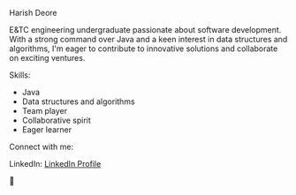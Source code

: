 Harish Deore

E&TC engineering undergraduate passionate about software development. With a strong command over Java and a keen interest in data structures and algorithms, I'm eager to contribute to innovative solutions and collaborate on exciting ventures.

Skills:
- Java
- Data structures and algorithms
- Team player
- Collaborative spirit
- Eager learner

Connect with me:

LinkedIn: [LinkedIn Profile](https://www.linkedin.com/in/harish-deore-b4a7a5229/)

🚀
